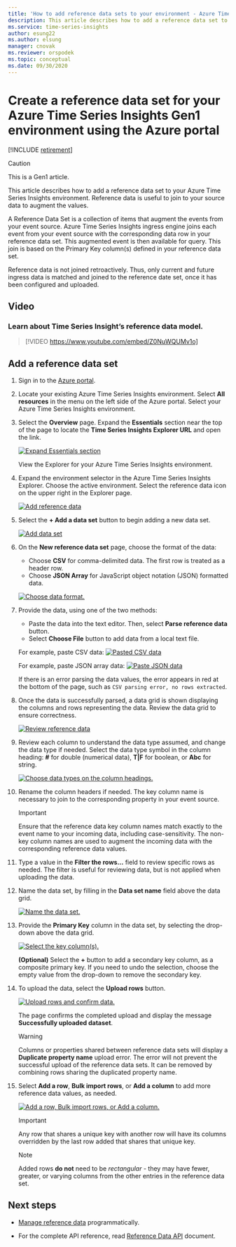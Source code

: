 ```yaml
---
title: 'How to add reference data sets to your environment - Azure Time Series Insights | Microsoft Docs'
description: This article describes how to add a reference data set to augment data in your Azure Time Series Insights environment.
ms.service: time-series-insights
author: esung22
ms.author: elsung
manager: cnovak
ms.reviewer: orspodek
ms.topic: conceptual
ms.date: 09/30/2020
---
```


# Create a reference data set for your Azure Time Series Insights Gen1 environment using the Azure portal

[!INCLUDE [retirement](../../includes/tsi-retirement.md)]

> [!CAUTION]
> This is a Gen1 article.

This article describes how to add a reference data set to your Azure Time Series Insights environment. Reference data is useful to join to your source data to augment the values.

A Reference Data Set is a collection of items that augment the events from your event source. Azure Time Series Insights ingress engine joins each event from your event source with the corresponding data row in your reference data set. This augmented event is then available for query. This join is based on the Primary Key column(s) defined in your reference data set.

Reference data is not joined retroactively. Thus, only current and future ingress data is matched and joined to the reference date set, once it has been configured and uploaded.

## Video

### Learn about Time Series Insight’s reference data model.</br>

> [!VIDEO https://www.youtube.com/embed/Z0NuWQUMv1o]

## Add a reference data set

1. Sign in to the [Azure portal](https://portal.azure.com).

1. Locate your existing Azure Time Series Insights environment. Select **All resources** in the menu on the left side of the Azure portal. Select your Azure Time Series Insights environment.

1. Select the **Overview** page. Expand the **Essentials** section near the top of the page to locate the **Time Series Insights Explorer URL** and open the link.

   [![Expand Essentials section](media/add-reference-data-set/essentials.png)](media/add-reference-data-set/essentials.png#lightbox)

   View the Explorer for your Azure Time Series Insights environment.

1. Expand the environment selector in the Azure Time Series Insights Explorer. Choose the active environment. Select the reference data icon on the upper right in the Explorer page.

   [![Add reference data](media/add-reference-data-set/tsi-select-environment-and-data-icons.png)](media/add-reference-data-set/tsi-select-environment-and-data-icons.png#lightbox)

1. Select the **+ Add a data set** button to begin adding a new data set.

   [![Add data set](media/add-reference-data-set/tsi-add-a-reference-data-set.png)](media/add-reference-data-set/tsi-add-a-reference-data-set.png#lightbox)

1. On the **New reference data set** page, choose the format of the data:

   - Choose **CSV** for comma-delimited data. The first row is treated as a header row.
   - Choose **JSON Array** for JavaScript object notation (JSON) formatted data.

   [![Choose data format.](media/add-reference-data-set/tsi-select-data-upload-option.png)](media/add-reference-data-set/tsi-select-data-upload-option.png#lightbox)

1. Provide the data, using one of the two methods:

   - Paste the data into the text editor. Then, select **Parse reference data** button.
   - Select **Choose File** button to add data from a local text file.

   For example, paste CSV data:
   [![Pasted CSV data](media/add-reference-data-set/select-csv-and-enter-data.png)](media/add-reference-data-set/select-csv-and-enter-data.png#lightbox)

   For example, paste JSON array data:
   [![Paste JSON data](media/add-reference-data-set/select-json-option-and-enter-data.png)](media/add-reference-data-set/select-json-option-and-enter-data.png#lightbox)

   If there is an error parsing the data values, the error appears in red at the bottom of the page, such as `CSV parsing error, no rows extracted`.

1. Once the data is successfully parsed, a data grid is shown displaying the columns and rows representing the data. Review the data grid to ensure correctness.

   [![Review reference data](media/add-reference-data-set/review-displayed-data-grid.png)](media/add-reference-data-set/review-displayed-data-grid.png#lightbox)

1. Review each column to understand the data type assumed, and change the data type if needed.  Select the data type symbol in the column heading: **#** for double (numerical data), **T|F** for boolean, or **Abc** for string.

   [![Choose data types on the column headings.](media/add-reference-data-set/select-column-types.png)](media/add-reference-data-set/select-column-types.png#lightbox)

1. Rename the column headers if needed. The key column name is necessary to join to the corresponding property in your event source.

   > [!IMPORTANT]
   > Ensure that the reference data key column names match exactly to the event name to your incoming data, including case-sensitivity. The non-key column names are used to augment the incoming data with the corresponding reference data values.

1. Type a value in the **Filter the rows...** field to review specific rows as needed. The filter is useful for reviewing data, but is not applied when uploading the data.

1. Name the data set, by filling in the **Data set name** field above the data grid.

    [![Name the data set.](media/add-reference-data-set/enter-reference-data-set-name.png)](media/add-reference-data-set/enter-reference-data-set-name.png#lightbox)

1. Provide the **Primary Key** column in the data set, by selecting the drop-down above the data grid.

    [![Select the key column(s).](media/add-reference-data-set/select-primary-key-column.png)](media/add-reference-data-set/select-primary-key-column.png#lightbox)

    **(Optional)** Select the **+** button to add a secondary key column, as a composite primary key. If you need to undo the selection, choose the empty value from the drop-down to remove the secondary key.

1. To upload the data, select the **Upload rows** button.

    [![Upload rows and confirm data.](media/add-reference-data-set/confirm-upload-reference-data.png)](media/add-reference-data-set/confirm-upload-reference-data.png#lightbox)

    The page confirms the completed upload and display the message **Successfully uploaded dataset**.

    > [!WARNING]
    > Columns or properties shared between reference data sets will display a **Duplicate property name** upload error. The error will not prevent the successful upload of the reference data sets. It can be removed by combining rows sharing the duplicated property name.

1. Select **Add a row**, **Bulk import rows**, or **Add a column** to add more reference data values, as needed.

    [![Add a row, Bulk import rows, or Add a column.](media/add-reference-data-set/add-row-or-bulk-upload.png)](media/add-reference-data-set/add-row-or-bulk-upload.png#lightbox)

   > [!IMPORTANT]
   > Any row that shares a unique key with another row will have its columns overridden by the last row added that shares that unique key.

   > [!NOTE]
   > Added rows **do not** need to be *rectangular* - they may have fewer, greater, or varying columns from the other entries in the reference data set.

## Next steps

- [Manage reference data](time-series-insights-manage-reference-data-csharp.md) programmatically.

- For the complete API reference, read [Reference Data API](/rest/api/time-series-insights/gen1-reference-data-api) document.
